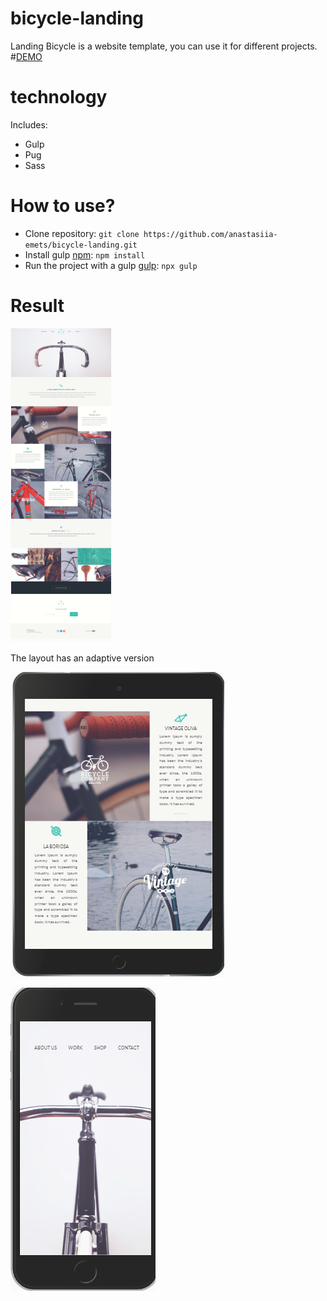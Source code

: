 # bicycle-landing
Landing Bicycle is a website template, you can use it for different projects.
#[DEMO](https://anastasiia-emets.github.io/bicycle-landing/dist/index.html)
# technology
Includes:
- Gulp
- Pug
- Sass
# How to use?
- Clone repository: `git clone https://github.com/anastasiia-emets/bicycle-landing.git`
- Install gulp [npm](https://www.npmjs.com/): `npm install`
- Run the project with a gulp [gulp](https://gulpjs.com/): `npx gulp`
# Result
![alt text](https://github.com/anastasiia-emets/bicycle-landing/blob/master/Untitled.png "bicycle")

The layout has an adaptive version 

![alt text](https://github.com/anastasiia-emets/bicycle-landing/blob/master/1.png "bicycle")

![alt text](https://github.com/anastasiia-emets/bicycle-landing/blob/master/Untitled_1.png "bicycle")

